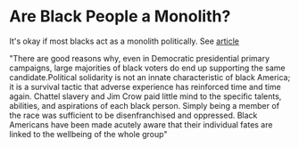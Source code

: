 # Are Black People a Monolith?

It's okay if most blacks act as a monolith politically.  See [article](https://www.theatlantic.com/ideas/archive/2019/06/why-black-voters-will-vote-biden/592573)

"There are good reasons why, even in Democratic presidential primary
campaigns, large majorities of black voters do end up supporting the
same candidate.Political solidarity is not an innate characteristic of
black America; it is a survival tactic that adverse experience has
reinforced time and time again. Chattel slavery and Jim Crow paid
little mind to the specific talents, abilities, and aspirations of
each black person. Simply being a member of the race was sufficient to
be disenfranchised and oppressed. Black Americans have been made
acutely aware that their individual fates are linked to the wellbeing
of the whole group"


